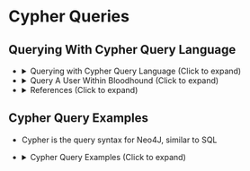 <!---------------------------------------------------------------------------------
Copyright: (c) BLS OPS LLC.
This program is free software: you can redistribute it and/or modify
it under the terms of the GNU General Public License as published by
the Free Software Foundation, version 3.
This program is distributed in the hope that it will be useful,
but WITHOUT ANY WARRANTY; without even the implied warranty of
MERCHANTABILITY or FITNESS FOR A PARTICULAR PURPOSE. See the
GNU General Public License for more details.
You should have received a copy of the GNU General Public License
along with this program. If not, see <https://www.gnu.org/licenses/>.
--------------------------------------------------------------------------------->
# Cypher Queries

## Querying With Cypher Query Language

* <details><summary>Querying with Cypher Query Language (Click to expand)</summary><p>
	* Notes
		* Bloodhound uses the Cypher Query Language in order to conduct queries within the Neo4j database. 
		* You can use these sample queries if you want to look for specific users, computers, etc. within the Bloodhound Database:
* <details><summary>Query A User Within Bloodhound (Click to expand)</summary><p>

		MATCH (n) WHERE n.name =~ "(?i).*USERNAME_HERE.*" RETURN n LIMIT 10
* <details><summary>References (Click to expand)</summary><p>
	* [cptjesus intro to cypher](https://blog.cptjesus.com/posts/introtocypher)
	* [Hausec](https://hausec.com/2019/09/09/bloodhound-cypher-cheatsheet/)
	* [cypheroth list of queries](https://github.com/seajaysec/cypheroth.git)


## Cypher Query Examples
* Cypher is the query syntax for Neo4J, similar to SQL
* <details><summary>Cypher Query Examples (Click to expand)</summary><p>
	1. Find All Users with an SPN/Find all Kerberoastable Users

			MATCH (n:User)WHERE n.hasspn=true RETURN n
	1. Find All Users with an SPN/Find all Kerberoastable Users with passwords last set > 5 years ago

			MATCH (u:User) WHERE u.hasspn=true AND u.pwdlastset < (datetime().epochseconds - (1825 * 86400)) AND NOT u.pwdlastset IN [-1.0, 0.0] RETURN u.name, u.pwdlastset order by u.pwdlastset
	1. Find SPNs with keywords (swap SQL with whatever)

			MATCH (u:User) WHERE ANY (x IN u.serviceprincipalnames WHERE toUpper(x) CONTAINS 'SQL') RETURN u
	1. Kerberoastable Users with a path to DA

			MATCH (u:User {hasspn:true}) MATCH (g:Group {name:'DOMAIN ADMINS@<domain>.<tld>'}) MATCH p = shortestPath( (u)-[*1..]->(g) ) RETURN p
	1. Find workstations a user can RDP into.

			Match p=(g:Group)-[:CanRDP]->(c:Computer) where g.name STARTS WITH 'DOMAIN USERS' AND NOT c.operatingsystem CONTAINS ‘Server’ return p
	1. Find servers a user can RDP into.

			Match p=(g:Group)-[:CanRDP]->(c:Computer) where g.name STARTS WITH 'DOMAIN USERS' AND c.operatingsystem CONTAINS 'Server' return p
	1. All active DA sessions

			MATCH (n:User)-[:MemberOf]->(g:Group {name:'DOMAIN ADMINS@<domain>.<tld>'}) MATCH p = (c:Computer)-[:HasSession]->(n) return p
	1. DA sessions not on a certain group (e.g. domain controllers)

			OPTIONAL MATCH (c:Computer)-[:MemberOf]->(t:Group) WHERE NOT t.name = 'DOMAIN CONTROLLERS@<domain>.<tld>' WITH c as NonDC MATCH p=(NonDC)-[:HasSession]->(n:User)-[:MemberOf]->(g:Group {name:”DOMAIN ADMINS@<domain>.<tld>”}) RETURN DISTINCT (n.name) as Username, COUNT(DISTINCT(NonDC)) as Connexions ORDER BY COUNT(DISTINCT(NonDC)) DESC
	1. Find all computers with Unconstrained Delegation

			MATCH (c:Computer {unconstraineddelegation:true}) return c
	1. Find unsupported OSs

			MATCH (H:Computer) WHERE H.operatingsystem =~ '(?i).(2000|2003|2008|xp|vista|7|me).' RETURN H
	1. Find computers recently logged into (convert today into Windows epoch)

			Match (n:Computer) WHERE n.lastlogon > 1536449424 RETURN n
	1. Find users that logged in within the last 90 days. Change 90 to whatever threshold you want. (GUI Compatible)

			MATCH (u:User) WHERE u.lastlogon < (datetime().epochseconds - (90 * 86400)) and NOT u.lastlogon IN [-1.0, 0.0] RETURN u
	1. Find users with passwords last set within the last 90 days. Change 90 to whatever threshold you want. (GUI Compatible)

			MATCH (u:User) WHERE u.pwdlastset < (datetime().epochseconds - (90 * 86400)) and NOT u.pwdlastset IN [-1.0, 0.0] RETURN u
	1. View all GPOs

			Match (n:GPO) return n
	1. View all GPOs that contain a keyword

			Match (n:GPO) WHERE n.name CONTAINS "SERVER" return n
	1. View all groups that contain the word ‘admin’

			Match (n:Group) WHERE n.name CONTAINS "ADMIN" return n
	1. Find user that doesn’t require kerberos pre-authentication (aka AS-REP Roasting)

			MATCH (u:User {dontreqpreauth: true}) RETURN u
	1. Find a group with keywords. E.g. SQL ADMINS or SQL 2017 ADMINS

			MATCH (g:Group) WHERE g.name =~ '(?i).SQL.ADMIN.*' RETURN g
	1. Show all high value target group

			MATCH p=(n:User)-[r:MemberOf*1..]->(m:Group {highvalue:true}) RETURN p
	1. Find All Users with an SPN/Find all Kerberoastable Users with passwords last set > 5 years ago (In Console)

			MATCH (u:User) WHERE n.hasspn=true AND WHERE u.pwdlastset < (datetime().epochseconds - (1825 * 86400)) and NOT u.pwdlastset IN [-1.0, 0.0] RETURN u.name, u.pwdlastset order by u.pwdlastset
	1. Kerberoastable Users with most privileges

			MATCH (u:User {hasspn:true}) OPTIONAL MATCH (u)-[:AdminTo]->(c1:Computer) OPTIONAL MATCH (u)-[:MemberOf*1..]->(:Group)-[:AdminTo]->(c2:Computer) WITH u,COLLECT(c1) + COLLECT(c2) AS tempVar UNWIND tempVar AS comps RETURN u.name,COUNT(DISTINCT(comps)) ORDER BY COUNT(DISTINCT(comps)) DESC
	1. Find users that logged in within the last 90 days. Change 90 to whatever threshold you want. (In Console)

			MATCH (u:User) WHERE u.lastlogon < (datetime().epochseconds - (90 * 86400)) and NOT u.lastlogon IN [-1.0, 0.0] RETURN u.name, u.lastlogon order by u.lastlogon
	1. Find users with passwords last set thin the last 90 days. Change 90 to whatever threshold you want. (In Console)

			MATCH (u:User) WHERE u.pwdlastset < (datetime().epochseconds - (90 * 86400)) and NOT u.pwdlastset IN [-1.0, 0.0] RETURN u.name, u.pwdlastset order by u.pwdlastset
	1. Find constrained delegation (In Console)

			MATCH (u:User)-[:AllowedToDelegate]->(c:Computer) RETURN u.name,COUNT(c) ORDER BY COUNT(c) DESC
	1. View OUs based on member count. (In Console)

			MATCH (o:OU)-[:Contains]->(c:Computer) RETURN o.name,o.guid,COUNT(c) ORDER BY COUNT(c) DESC
	1. Return each OU that has a Windows Server in it (In Console)

			MATCH (o:OU)-[:Contains]->(c:Computer) WHERE toUpper(o.name) STARTS WITH "WINDOWS SERVER" RETURN o.name,c.name,c.operatingsystem
	1. Find computers that allow unconstrained delegation that AREN’T domain controllers. (In Console)

			MATCH (c1:Computer)-[:MemberOf*1..]->(g:Group) WHERE g.objectsid ENDS WITH '-516' WITH COLLECT(c1.name) AS domainControllers MATCH (c2:Computer {unconstraineddelegation:true}) WHERE NOT c2.name IN domainControllers RETURN c2.name,c2.operatingsystem ORDER BY c2.name ASC
	1. Find the number of principals with control of a “high value” asset where the principal itself does not belong to a “high value” group

			MATCH (n {highvalue:true}) OPTIONAL MATCH (m1)-[{isacl:true}]->(n) WHERE NOT (m1)-[:MemberOf*1..]->(:Group {highvalue:true}) OPTIONAL MATCH (m2)-[:MemberOf*1..]->(:Group)-[{isacl:true}]->(n) WHERE NOT (m2)-[:MemberOf*1..]->(:Group {highvalue:true}) WITH n,COLLECT(m1) + COLLECT(m2) AS tempVar UNWIND tempVar AS controllers RETURN n.name,COUNT(DISTINCT(controllers)) ORDER BY COUNT(DISTINCT(controllers)) DESC
	1. Enumerate all properties (In Console)

			Match (n:Computer) return properties(n)
	1. Match users that are not AdminCount 1, have generic all, and no local admin

			MATCH (u:User)-[:GenericAll]->(c:Computer) WHERE  NOT u.admincount AND NOT (u)-[:AdminTo]->(c) RETURN u.name, c.name
	1. What permissions does Everyone/Authenticated users/Domain users/Domain computers have”

			MATCH p=(m:Group)- [r:AddMember|AdminTo|AllExtendedRights|AllowedToDelegate|CanRDP|Contains|ExecuteDCOM|ForceChangePassword|GenericAll|GenericWrite|GetChanges|GetChangesAll|HasSession|Owns|ReadLAPSPassword|SQLAdmin|TrustedBy|WriteDACL|WriteOwner|AddAllowedToAct|AllowedToAct]->(t) WHERE m.objectsid ENDS WITH '-513' OR m.objectsid ENDS WITH '-515' OR m.objectsid ENDS WITH 'S-1-5-11' OR m.objectsid ENDS WITH 'S-1-1-0' RETURN m.name,TYPE(r),t.name,t.enabled
	1. Find computers with descriptions and display them (along with the description, sometimes admins save sensitive data on domain objects descriptions like passwords):

			MATCH (c:Computer) WHERE c.description IS NOT NULL RETURN c.name,c.description
	1. Return the name of every computer in the database where at least one SPN for the computer contains the string “MSSQL”:

			MATCH (c:Computer) WHERE ANY (x IN c.serviceprincipalnames WHERE toUpper(x) CONTAINS 'MSSQL') RETURN c.name,c.serviceprincipalnames ORDER BY c.name ASC
	1. Find any computer that is NOT a domain controller and it is trusted to perform unconstrained delegation:

			MATCH (c1:Computer)-[:MemberOf*1..]->(g:Group) WHERE g.objectsid ENDS WITH '-516' WITH COLLECT(c1.name) AS domainControllers MATCH (c2:Computer {unconstraineddelegation:true}) WHERE NOT c2.name IN domainControllers RETURN c2.name,c2.operatingsystem ORDER BY c2.name ASC
	1. Or alternatively, show machines that allow unconstrained delegation and that aren’t DCs:

			MATCH (c:Computer)-[:MemberOf]->(g1:Group {name:'DOMAIN CONTROLLERS@DOMAIN.GR'}) WITH collect(distinct c) as DC MATCH (c1:Computer) WHERE NOT c1 in DC WITH DISTINCT(c1) AS NonDC MATCH (NonDC {unconstraineddelegation:true}) RETURN DISTINCT(NonDC.name) ORDER BY NonDC.name
	1. Find every computer account that has local admin rights on other computers. Return in descending order of the number of computers the computer account has local admin rights to:

			MATCH (c1:Computer) OPTIONAL MATCH (c1)-[:AdminTo]->(c2:Computer) OPTIONAL MATCH (c1)-[:MemberOf*1..]->(:Group)-[:AdminTo]->(c3:Computer) WITH COLLECT(c2) + COLLECT(c3) AS tempVar,c1 UNWIND tempVar AS computers RETURN c1.name AS COMPUTER,COUNT(DISTINCT(computers)) AS ADMIN_TO_COMPUTERS ORDER BY COUNT(DISTINCT(computers)) DESC
	1. Alternatively, find every computer that has local admin rights on other computers and display these computers:

			MATCH (c1:Computer) OPTIONAL MATCH (c1)-[:AdminTo]->(c2:Computer) OPTIONAL MATCH (c1)-[:MemberOf*1..]->(:Group)-[:AdminTo]->(c3:Computer) WITH COLLECT(c2) + COLLECT(c3) AS tempVar,c1 UNWIND tempVar AS computers RETURN c1.name AS COMPUTER,COLLECT(DISTINCT(computers.name)) AS ADMIN_TO_COMPUTERS ORDER BY c1.name
	1. Get the names of the computers without admins, sorted by alphabetic order:

			MATCH (n)-[r:AdminTo]->(c:Computer) WITH COLLECT(c.name) as compsWithAdmins MATCH (c2:Computer) WHERE NOT c2.name in compsWithAdmins RETURN c2.name ORDER BY c2.name ASC
	1. Show computers (excluding Domain Controllers) where Domain Admins are logged in:

			MATCH (n:User)-[:MemberOf*1..]->(g:Group {name:'DOMAIN ADMINS@DOMAIN.GR'}) WITH n as privusers 
	1. Find the percentage of computers with path to Domain Admins:

			MATCH (totalComputers:Computer {domain:'DOMAIN.GR'}) MATCH p=shortestPath((ComputersWithPath:Computer {domain:'DOMAIN.GR'})-[r*1..]->(g:Group {name:'DOMAIN ADMINS@DOMAIN.GR'})) WITH COUNT(DISTINCT(totalComputers)) as totalComputers, COUNT(DISTINCT(ComputersWithPath)) as ComputersWithPath RETURN 100.0 * ComputersWithPath / totalComputers AS percentComputersToDA
	1. Find on each computer who can RDP (searching only enabled users):

			MATCH (c:Computer) OPTIONAL MATCH (u:User)-[:CanRDP]->(c) WHERE u.enabled=true OPTIONAL MATCH (u1:User)-[:MemberOf*1..]->(:Group)-[:CanRDP]->(c) where u1.enabled=true WITH COLLECT(u) + COLLECT(u1) as tempVar,c UNWIND tempVar as users RETURN c.name AS COMPUTER,COLLECT(DISTINCT(users.name)) as USERS ORDER BY USERS desc
	1. Find on each computer the number of users with admin rights (local admins) and display the users with admin rights:

			MATCH (c:Computer) OPTIONAL MATCH (u1:User)-[:AdminTo]->(c) OPTIONAL MATCH (u2:User)-[:MemberOf*1..]->(:Group)-[:AdminTo]->(c) WITH COLLECT(u1) + COLLECT(u2) AS TempVar,c UNWIND TempVar AS Admins RETURN c.name AS COMPUTER, COUNT(DISTINCT(Admins)) AS ADMIN_COUNT,COLLECT(DISTINCT(Admins.name)) AS USERS ORDER BY ADMIN_COUNT DESC
	1. Account Operators: Active Directory group with default privileged rights on domain users and groups, plus the ability to logon to Domain Controllers

			MATCH (u:User)-[r1:MemberOf*1..]->(g1:Group {name:'ACCOUNT OPERATORS@DOMAIN.GR'}) RETURN u.name
	1. Server Operators: Members in the Server Operators group can administer domain servers. Memebers of the Server Operators group can sign in to a server interactively, create and delete network shared resources, start and stop services, back up and restore files, format the hard disk drive of the computer, and shut down the computer.

			MATCH (u:User)-[r1:MemberOf*1..]->(g1:Group {name:'SERVER OPERATORS@DOMAIN.GR'}) RETURN u.name
	1. Backup Operators: Local or Active Directory group. AD group members can backup or restore Active Directory and have logon rights to Domain Controllers (default).

			MATCH (u:User)-[r1:MemberOf*1..]->(g1:Group {name:'BACKUP OPERATORS@DOMAIN.GR'}) RETURN u.name
	1. Allowed RODC Password Replication Group: Active Directory group where members can have their domain password cached on a RODC after successfully authenticating (includes user and computer accounts).

			MATCH (u:User)-[r1:MemberOf*1..]->(g1:Group {name:'ALLOWED RODC PASSWORD REPLICATION GROUP@DOMAIN.GR'}) RETURN u.name
	1. CERTIFICATE SERVICE DCOM ACCESS: Members of this group are allowed to connect to certification authorities in the enterprise.

			MATCH (u:User)-[r1:MemberOf*1..]->(g1:Group {name:'CERTIFICATE SERVICE DCOM ACCESS@DOMAIN.GR'}) RETURN u.name
	1. Cert Publishers: Members of the Cert Publishers group are authorized to publish certificates for User objects in Active Directory.

			MATCH (u:User)-[r1:MemberOf*1..]->(g1:Group {name:'CERT PUBLISHERS@DOMAIN.GR'}) RETURN u.name
	1. Distributed COM Users: Members of the Distributed COM Users group are allowed to launch, activate, and use Distributed COM objects on the computer.

			MATCH (u:User)-[r1:MemberOf*1..]->(g1:Group {name:'DISTRIBUTED COM USERS@DOMAIN.GR'}) RETURN u.name
	1. DnsAdmins: Local or Active Directory group. Members of this group have admin rights to AD DNS and can run code via DLL on a Domain Controller operating as a DNS server.

			MATCH (u:User)-[r1:MemberOf*1..]->(g1:Group {name:'DNSADMINS@DOMAIN.GR'}) RETURN u.name
	1. Event Log Readers: Members of this group can read event logs from local computers. 

			MATCH (u:User)-[r1:MemberOf*1..]->(g1:Group {name:'EVENT LOG READERS@DOMAIN.GR'}) RETURN u.name
	1. GROUP POLICY CREATOR OWNERS@DOMAIN.GR: Active Directory group with the ability to create Group Policies in the domain. This group is authorized to create, edit, or delete Group Policy Objects in the domain. By default, the only member of the group is Administrator.

			MATCH (u:User)-[r1:MemberOf*1..]->(g1:Group {name:'GROUP POLICY CREATOR OWNERS@DOMAIN.GR'}) RETURN u.name
	1. Hyper-V Administrators: Members of the Hyper-V Administrators group have complete and unrestricted access to all the features in Hyper-V.

			MATCH (u:User)-[r1:MemberOf*1..]->(g1:Group {name:'HYPER-V ADMINISTRATORS@DOMAIN.GR'}) RETURN u.name
	1. Pre–Windows 2000 Compatible Access: Members of the Pre–Windows 2000 Compatible Access group have Read access for all users and groups in the domain. This group is provided for backward compatibility for computers running Windows NT 4.0 and earlier. 

			MATCH (u:User)-[r1:MemberOf*1..]->(g1:Group {name:'PRE-WINDOWS 2000 COMPATIBLE ACCESS@DOMAIN.GR'}) RETURN u.name
	1. Print Operators: Members of this group can manage, create, share, and delete printers that are connected to domain controllers in the domain. They can also manage Active Directory printer objects in the domain. Members of this group can locally sign in to and shut down domain controllers in the domain. This group has no default members. Because members of this group can load and unload device drivers on all domain controllers in the domain, add users with caution.

			MATCH (u:User)-[r1:MemberOf*1..]->(g1:Group {name:'PRINT OPERATORS@DOMAIN.GR'}) RETURN u.name
	1. Remote Desktop Users: The Remote Desktop Users group on an RD Session Host server is used to grant users and groups permissions to remotely connect to an RD Session Host server. 

			MATCH (u:User)-[r1:MemberOf*1..]->(g1:Group {name:'REMOTE DESKTOP USERS@DOMAIN.GR'}) RETURN u.name
	1. Schema Admins: Members of the Schema Admins group can modify the Active Directory schema. This group exists only in the root domain of an Active Directory forest of domains. The group is authorized to make schema changes in Active Directory. By default, the only member of the group is the Administrator account for the forest root domain. This group has full administrative access to the schema.

			MATCH (u:User)-[r1:MemberOf*1..]->(g1:Group {name:'SCHEMA ADMINS@DOMAIN.GR'}) RETURN u.name
	1. Find groups that contain both users and computers:

			MATCH (c:Computer)-[r:MemberOf*1..]->(groupsWithComps:Group) WITH groupsWithComps MATCH (u:User)-[r:MemberOf*1..]->(groupsWithComps) RETURN DISTINCT(groupsWithComps) as groupsWithCompsAndUsers
	1. Find which domain Groups are Admins to what computers:

			MATCH (g:Group) OPTIONAL MATCH (g)-[:AdminTo]->(c1:Computer) OPTIONAL MATCH (g)-[:MemberOf*1..]->(:Group)-[:AdminTo]->(c2:Computer) WITH g, COLLECT(c1) + COLLECT(c2) AS tempVar UNWIND tempVar AS computers RETURN g.name AS GROUP, COLLECT(computers.name) AS AdminRights
	1. Find which domain Groups (excluding the Domain Admins and Enterprise Admins) are Admins to what computers:

			MATCH (g:Group) WHERE NOT (g.name =~ '(?i)domain admins@.*' OR g.name =~ "(?i)enterprise admins@.*") OPTIONAL MATCH (g)-[:AdminTo]->(c1:Computer) OPTIONAL MATCH (g)-[:MemberOf*1..]->(:Group)-[:AdminTo]->(c2:Computer) WITH g, COLLECT(c1) + COLLECT(c2) AS tempVar UNWIND tempVar AS computers RETURN g.name AS GROUP, COLLECT(computers.name) AS AdminRights
	1. Find which domain Groups (excluding the high privileged groups marked with AdminCount=true) are Admins to what computers:

			MATCH (g:Group) WHERE g.admincount=false OPTIONAL MATCH (g)-[:AdminTo]->(c1:Computer) OPTIONAL MATCH (g)-[:MemberOf*1..]->(:Group)-[:AdminTo]->(c2:Computer) WITH g, COLLECT(c1) + COLLECT(c2) AS tempVar UNWIND tempVar AS computers RETURN g.name AS GROUP, COLLECT(computers.name) AS AdminRights
	1. Find the most privileged groups on the domain (groups that are Admins to Computers. Nested groups will be calculated):

			MATCH (g:Group) OPTIONAL MATCH (g)-[:AdminTo]->(c1:Computer) OPTIONAL MATCH (g)-[:MemberOf*1..]->(:Group)-[:AdminTo]->(c2:Computer) WITH g, COLLECT(c1) + COLLECT(c2) AS tempVar UNWIND tempVar AS computers RETURN g.name AS GroupName,COUNT(DISTINCT(computers)) AS AdminRightCount ORDER BY AdminRightCount DESC
	1. Find the number of computers that do not have local Admins:

			MATCH (n)-[r:AdminTo]->(c:Computer) WITH COLLECT(c.name) as compsWithAdmins MATCH (c2:Computer) WHERE NOT c2.name in compsWithAdmins RETURN COUNT(c2)
	1. Find groups with most local admins (either explicit admins or derivative/unrolled):

			MATCH (g:Group) WITH g OPTIONAL MATCH (g)-[r:AdminTo]->(c1:Computer) WITH g,COUNT(c1) as explicitAdmins OPTIONAL MATCH (g)-[r:MemberOf*1..]->(a:Group)-[r2:AdminTo]->(c2:Computer) WITH g,explicitAdmins,COUNT(DISTINCT(c2)) as unrolledAdmins RETURN g.name,explicitAdmins,unrolledAdmins, explicitAdmins + unrolledAdmins as totalAdmins ORDER BY totalAdmins DESC
	1. Find percentage of non-privileged groups (based on admincount:false) to Domain Admins group:

			MATCH (totalGroups:Group {admincount:false}) MATCH p=shortestPath((GroupsWithPath:Group {admincount:false})-[r*1..]->(g:Group {name:'DOMAIN ADMINS@DOMAIN.GR'})) WITH COUNT(DISTINCT(totalGroups)) as totalGroups, COUNT(DISTINCT(GroupsWithPath)) as GroupsWithPath RETURN 100.0 * GroupsWithPath / totalGroups AS percentGroupsToDA
	1. Find every user object where the “userpassword” attribute is populated (wald0):

			MATCH (u:User) WHERE NOT u.userpassword IS null RETURN u.name,u.userpassword
	1. Find every user that doesn’t require kerberos pre-authentication (wald0):

			MATCH (u:User {dontreqpreauth: true}) RETURN u.name
	1. Find all users trusted to perform constrained delegation. The result is ordered by the amount of computers:

			MATCH (u:User)-[:AllowedToDelegate]->(c:Computer) RETURN u.name,COUNT(c) ORDER BY COUNT(c) DESC
	1. Find the active sessions that a specific domain user has on all domain computers:

			MATCH p1=shortestPath(((u1:User {name:'USER@DOMAIN.GR'})-[r1:MemberOf*1..]->(g1:Group))) MATCH (c:Computer)-[r:HasSession*1..]->(u1) RETURN DISTINCT(u1.name) as users, c.name as computers ORDER BY computers
	1. Count the number of the computers where each domain user has direct Admin privileges to:

			MATCH (u:User)-[:AdminTo]->(c:Computer) RETURN count(DISTINCT(c.name)) AS COMPUTER, u.name AS USER ORDER BY count(DISTINCT(c.name)) DESC
	1. Count the number of the computers where each domain user has derivative Admin privileges to:

			MATCH (u:User)-[:MemberOf*1..]->(:Group)-[:AdminTo]->(c:Computer) RETURN count(DISTINCT(c.name)) AS COMPUTER, u.name AS USER ORDER BY u.name
	1. Display the computer names where each domain user has derivative Admin privileges to:

			MATCH (u:User)-[:MemberOf*1..]->(:Group)-[:AdminTo]->(c:Computer) RETURN DISTINCT(c.name) AS COMPUTER, u.name AS USER ORDER BY u.name
	1. Find Kerberoastable users who are members of high value groups:

			MATCH (u:User)-[r:MemberOf*1..]->(g:Group) WHERE g.highvalue=true AND u.hasspn=true RETURN u.name AS USER
	1. Find Kerberoastable users and where they are AdminTo:

			OPTIONAL MATCH (u1:User) WHERE u1.hasspn=true OPTIONAL MATCH (u1)-[r:AdminTo]->(c:Computer) RETURN u1.name AS user_with_spn,c.name AS local_admin_to
	1. Find the percentage of users with a path to Domain Admins:

			MATCH (totalUsers:User {domain:'DOMAIN.GR'}) MATCH p=shortestPath((UsersWithPath:User {domain:'DOMAIN.GR'})-[r*1..]->(g:Group {name:'DOMAIN ADMINS@DOMAIN.GR'})) WITH COUNT(DISTINCT(totalUsers)) as totalUsers, COUNT(DISTINCT(UsersWithPath)) as UsersWithPath RETURN 100.0 * UsersWithPath / totalUsers AS percentUsersToDA
	1. Find the percentage of enabled users that have a path to high value groups:

			MATCH (u:User {domain:'DOMAIN.GR',enabled:True}) MATCH (g:Group {domain:'DOMAIN.GR'}) WHERE g.highvalue = True WITH g, COUNT(u) as userCount MATCH p = shortestPath((u:User {domain:'DOMAIN.GR',enabled:True})-[*1..]->(g)) RETURN 100.0 * COUNT(distinct u) / userCount
	1. List of unique users with a path to a Group tagged as “highvalue”:

			MATCH (u:User) MATCH (g:Group {highvalue:true}) MATCH p = shortestPath((u:User)-[r:AddMember|AdminTo|AllExtendedRights|AllowedToDelegate|CanRDP|Contains|ExecuteDCOM|ForceChangePassword|GenericAll|GenericWrite|GpLink|HasSession|MemberOf|Owns|ReadLAPSPassword|TrustedBy|WriteDacl|WriteOwner|GetChanges|GetChangesAll*1..]->(g)) RETURN DISTINCT(u.name) AS USER, u.enabled as ENABLED,count(p) as PATHS order by u.name
	1. Find users who are NOT marked as “Sensitive and Cannot Be Delegated” and have Administrative access to a computer, and where those users have sessions on servers with Unconstrained Delegation enabled (by NotMedic):

			MATCH (u:User {sensitive:false})-[:MemberOf*1..]->(:Group)-[:AdminTo]->(c1:Computer) WITH u,c1 MATCH (c2:Computer {unconstraineddelegation:true})-[:HasSession]->(u) RETURN u.name AS user,COLLECT(DISTINCT(c1.name)) AS AdminTo,COLLECT(DISTINCT(c2.name)) AS TicketLocation ORDER BY user ASC
	1. Find users with constrained delegation permissions and the corresponding targets where they allowed to delegate:

			MATCH (u:User) WHERE u.allowedtodelegate IS NOT NULL RETURN u.name,u.allowedtodelegate
	1. Alternatively, search for users with constrained delegation permissions,the corresponding targets where they are allowed to delegate, the privileged users that can be impersonated (based on sensitive:false and admincount:true) and find where these users (with constrained deleg privs) have active sessions (user hunting) as well as count the shortest paths to them:

			OPTIONAL MATCH (u:User {sensitive:false, admincount:true}) WITH u.name AS POSSIBLE_TARGETS OPTIONAL MATCH (n:User) WHERE n.allowedtodelegate IS NOT NULL WITH n AS USER_WITH_DELEG, n.allowedtodelegate as DELEGATE_TO, POSSIBLE_TARGETS OPTIONAL MATCH (c:Computer)-[:HasSession]->(USER_WITH_DELEG) WITH USER_WITH_DELEG,DELEGATE_TO,POSSIBLE_TARGETS,c.name AS USER_WITH_DELEG_HAS_SESSION_TO OPTIONAL MATCH p=shortestPath((o)-[r:MemberOf|HasSession|AdminTo|AllExtendedRights|AddMember|ForceChangePassword|GenericAll|GenericWrite|Owns|WriteDacl|WriteOwner|CanRDP|ExecuteDCOM|AllowedToDelegate|ReadLAPSPassword|Contains|GpLink|AddAllowedToAct|AllowedToAct*1..]->(USER_WITH_DELEG)) WHERE NOT o=USER_WITH_DELEG WITH USER_WITH_DELEG,DELEGATE_TO,POSSIBLE_TARGETS,USER_WITH_DELEG_HAS_SESSION_TO,p RETURN USER_WITH_DELEG.name AS USER_WITH_DELEG, DELEGATE_TO, COLLECT(DISTINCT(USER_WITH_DELEG_HAS_SESSION_TO)) AS USER_WITH_DELEG_HAS_SESSION_TO, COLLECT(DISTINCT(POSSIBLE_TARGETS)) AS PRIVILEGED_USERS_TO_IMPERSONATE, COUNT(DISTINCT(p)) AS PATHS_TO_USER_WITH_DELEG
	1. Find computers with constrained delegation permissions and the corresponding targets where they allowed to delegate:

			MATCH (c:Computer) WHERE c.allowedtodelegate IS NOT NULL RETURN c.name,c.allowedtodelegate
	1. Alternatively, search for computers with constrained delegation permissions, the corresponding targets where they are allowed to delegate, the privileged users that can be impersonated (based on sensitive:false and admincount:true) and find who is LocalAdmin on these computers as well as count the shortest paths to them:

			OPTIONAL MATCH (u:User {sensitive:false, admincount:true}) WITH u.name AS POSSIBLE_TARGETS OPTIONAL MATCH (n:Computer) WHERE n.allowedtodelegate IS NOT NULL WITH n AS COMPUTERS_WITH_DELEG, n.allowedtodelegate as DELEGATE_TO, POSSIBLE_TARGETS OPTIONAL MATCH (u1:User)-[:AdminTo]->(COMPUTERS_WITH_DELEG) WITH u1 AS DIRECT_ADMINS,POSSIBLE_TARGETS,COMPUTERS_WITH_DELEG,DELEGATE_TO OPTIONAL MATCH (u2:User)-[:MemberOf*1..]->(:Group)-[:AdminTo]->(COMPUTERS_WITH_DELEG) WITH COLLECT(DIRECT_ADMINS) + COLLECT(u2) AS TempVar,COMPUTERS_WITH_DELEG,DELEGATE_TO,POSSIBLE_TARGETS UNWIND TempVar AS LOCAL_ADMINS OPTIONAL MATCH p=shortestPath((o)-[r:MemberOf|HasSession|AdminTo|AllExtendedRights|AddMember|ForceChangePassword|GenericAll|GenericWrite|Owns|WriteDacl|WriteOwner|CanRDP|ExecuteDCOM|AllowedToDelegate|ReadLAPSPassword|Contains|GpLink|AddAllowedToAct|AllowedToAct*1..]->(COMPUTERS_WITH_DELEG)) WHERE NOT o=COMPUTERS_WITH_DELEG WITH COMPUTERS_WITH_DELEG,DELEGATE_TO,POSSIBLE_TARGETS,p,LOCAL_ADMINS RETURN COMPUTERS_WITH_DELEG.name AS COMPUTERS_WITH_DELG, LOCAL_ADMINS.name AS LOCAL_ADMINS_TO_COMPUTERS_WITH_DELG, DELEGATE_TO, COLLECT(DISTINCT(POSSIBLE_TARGETS)) AS PRIVILEGED_USERS_TO_IMPERSONATE, COUNT(DISTINCT(p)) AS PATHS_TO_USER_WITH_DELEG
	1. Find if any domain user has interesting permissions against a GPO:

			MATCH p=(u:User)-[r:AllExtendedRights|GenericAll|GenericWrite|Owns|WriteDacl|WriteOwner|GpLink*1..]->(g:GPO) RETURN p LIMIT 25
	1. Shortest paths to Domain Admins group from computers:

			MATCH (n:Computer),(m:Group {name:'DOMAIN ADMINS@DOMAIN.GR'}),p=shortestPath((n)-[r:MemberOf|HasSession|AdminTo|AllExtendedRights|AddMember|ForceChangePassword|GenericAll|GenericWrite|Owns|WriteDacl|WriteOwner|CanRDP|ExecuteDCOM|AllowedToDelegate|ReadLAPSPassword|Contains|GpLink|AddAllowedToAct|AllowedToAct*1..]->(m)) RETURN p
	1. Shortest paths to Domain Admins group from computers excluding potential DCs (based on ldap/ and GC/ spns):

			WITH '(?i)ldap/.*' as regex_one WITH '(?i)gc/.*' as regex_two MATCH (n:Computer) WHERE NOT ANY(item IN n.serviceprincipalnames WHERE item =~ regex_two OR item =~ regex_two ) MATCH(m:Group {name:"DOMAIN ADMINS@DOMAIN.GR"}),p=shortestPath((n)-[r:MemberOf|HasSession|AdminTo|AllExtendedRights|AddMember|ForceChangePassword|GenericAll|GenericWrite|Owns|WriteDacl|WriteOwner|CanRDP|ExecuteDCOM|AllowedToDelegate|ReadLAPSPassword|Contains|GpLink|AddAllowedToAct|AllowedToAct*1..]->(m)) RETURN p
	1. Shortest paths to Domain Admins group from all domain groups (fix-it):

			MATCH (n:Group),(m:Group {name:'DOMAIN ADMINS@DOMAIN.GR'}),p=shortestPath((n)-[r:MemberOf|HasSession|AdminTo|AllExtendedRights|AddMember|ForceChangePassword|GenericAll|GenericWrite|Owns|WriteDacl|WriteOwner|CanRDP|ExecuteDCOM|AllowedToDelegate|ReadLAPSPassword|Contains|GpLink|AddAllowedToAct|AllowedToAct*1..]->(m)) RETURN p
	1. Shortest paths to Domain Admins group from non-privileged groups (AdminCount=false)

			MATCH (n:Group {admincount:false}),(m:Group {name:'DOMAIN ADMINS@DOMAIN.GR'}),p=shortestPath((n)-[r:MemberOf|HasSession|AdminTo|AllExtendedRights|AddMember|ForceChangePassword|GenericAll|GenericWrite|Owns|WriteDacl|WriteOwner|CanRDP|ExecuteDCOM|AllowedToDelegate|ReadLAPSPassword|Contains|GpLink|AddAllowedToAct|AllowedToAct*1..]->(m)) RETURN p
	1. Shortest paths to Domain Admins group from the Domain Users group:

			MATCH (g:Group) WHERE g.name =~ 'DOMAIN USERS@.*' MATCH (g1:Group) WHERE g1.name =~ 'DOMAIN ADMINS@.*' OPTIONAL MATCH p=shortestPath((g)-[r:MemberOf|HasSession|AdminTo|AllExtendedRights|AddMember|ForceChangePassword|GenericAll|GenericWrite|Owns|WriteDacl|WriteOwner|CanRDP|ExecuteDCOM|AllowedToDelegate|ReadLAPSPassword|Contains|GpLink|AddAllowedToAct|AllowedToAct|SQLAdmin*1..]->(g1)) RETURN p
	1. Find interesting privileges/ACEs that have been configured to DOMAIN USERS group:

			MATCH (m:Group) WHERE m.name =~ 'DOMAIN USERS@.*' MATCH p=(m)-[r:Owns|:WriteDacl|:GenericAll|:WriteOwner|:ExecuteDCOM|:GenericWrite|:AllowedToDelegate|:ForceChangePassword]->(n:Computer) RETURN p
	1. Shortest paths to Domain Admins group from non privileged users (AdminCount=false):

			MATCH (n:User {admincount:false}),(m:Group {name:'DOMAIN ADMINS@DOMAIN.GR'}),p=shortestPath((n)-[r:MemberOf|HasSession|AdminTo|AllExtendedRights|AddMember|ForceChangePassword|GenericAll|GenericWrite|Owns|WriteDacl|WriteOwner|CanRDP|ExecuteDCOM|AllowedToDelegate|ReadLAPSPassword|Contains|GpLink|AddAllowedToAct|AllowedToAct*1..]->(m)) RETURN p
	1. Find all Edges that a specific user has against all the nodes (HasSession is not calculated, as it is an edge that comes from computer to user, not from user to computer):

			MATCH (n:User) WHERE n.name =~ 'HELPDESK@DOMAIN.GR'MATCH (m) WHERE NOT m.name = n.name MATCH p=allShortestPaths((n)-[r:MemberOf|HasSession|AdminTo|AllExtendedRights|AddMember|ForceChangePassword|GenericAll|GenericWrite|Owns|WriteDacl|WriteOwner|CanRDP|ExecuteDCOM|AllowedToDelegate|ReadLAPSPassword|Contains|GpLink|AddAllowedToAct|AllowedToAct|SQLAdmin*1..]->(m)) RETURN p
	1. Find all the Edges that any UNPRIVILEGED user (based on the admincount:False) has against all the nodes:

			MATCH (n:User {admincount:False}) MATCH (m) WHERE NOT m.name = n.name MATCH p=allShortestPaths((n)-[r:MemberOf|HasSession|AdminTo|AllExtendedRights|AddMember|ForceChangePassword|GenericAll|GenericWrite|Owns|WriteDacl|WriteOwner|CanRDP|ExecuteDCOM|AllowedToDelegate|ReadLAPSPassword|Contains|GpLink|AddAllowedToAct|AllowedToAct|SQLAdmin*1..]->(m)) RETURN p
	1. Find interesting edges related to “ACL Abuse” that uprivileged users have against other users:

			MATCH (n:User {admincount:False}) MATCH (m:User) WHERE NOT m.name = n.name MATCH p=allShortestPaths((n)-[r:AllExtendedRights|ForceChangePassword|GenericAll|GenericWrite|Owns|WriteDacl|WriteOwner*1..]->(m)) RETURN p
	1. Find interesting edges related to “ACL Abuse” that unprivileged users have against computers:

			MATCH (n:User {admincount:False}) MATCH p=allShortestPaths((n)-[r:AllExtendedRights|GenericAll|GenericWrite|Owns|WriteDacl|WriteOwner|AdminTo|CanRDP|ExecuteDCOM|ForceChangePassword*1..]->(m:Computer)) RETURN p
	1. Find if unprivileged users have rights to add members into groups:

			MATCH (n:User {admincount:False}) MATCH p=allShortestPaths((n)-[r:AddMember*1..]->(m:Group)) RETURN p
	1. Find the active user sessions on all domain computers:

			MATCH p1=shortestPath(((u1:User)-[r1:MemberOf*1..]->(g1:Group))) MATCH p2=(c:Computer)-[*1]->(u1) RETURN p2
	1. Find all the privileges (edges) of the domain users against the domain computers (e.g. CanRDP, AdminTo etc. HasSession edge is not included):

			MATCH p1=shortestPath(((u1:User)-[r1:MemberOf*1..]->(g1:Group))) MATCH p2=(u1)-[*1]->(c:Computer) RETURN p2
	1. Find only the AdminTo privileges (edges) of the domain users against the domain computers:

			MATCH p1=shortestPath(((u1:User)-[r1:MemberOf*1..]->(g1:Group))) MATCH p2=(u1)-[:AdminTo*1..]->(c:Computer) RETURN p2
	1. Find only the CanRDP privileges (edges) of the domain users against the domain computers:

			MATCH p1=shortestPath(((u1:User)-[r1:MemberOf*1..]->(g1:Group))) MATCH p2=(u1)-[:CanRDP*1..]->(c:Computer) RETURN p2
	1. Display in BH a specific user with constrained deleg and his targets where he allowed to delegate:

			MATCH (u:User {name:'USER@DOMAIN.GR'}),(c:Computer),p=((u)-[r:AllowedToDelegate]->(c)) RETURN p
	1. Show me all the sessions from the users in the OU with the following GUID

			MATCH p=(o:OU {guid:'045939B4-3FA8-4735-YU15-7D61CFOU6500'})-[r:Contains*1..]->(u:User) MATCH (c:Computer)-[rel:HasSession]->(u) return u.name,c.name
	1. Creating a property on the users that have an actual path to anything high_value(heavy query. takes hours on a large dataset)

			MATCH (u:User) MATCH (g:Group {highvalue: true}) MATCH p = shortestPath((u:User)-[r:AddMember|AdminTo|AllExtendedRights|AllowedToDelegate|CanRDP|Contains|ExecuteDCOM|ForceChangePassword|GenericAll|GenericWrite|GetChangesAll|GpLink|HasSession|MemberOf|Owns|ReadLAPSPassword|SQLAdmin|TrustedBy|WriteDacl|WriteOwner|AddAllowedToAct|AllowedToAct*1..]->(g)) SET u.has_path_to_da =true
	1. What “user with a path to any high_value group” has most sessions?

			MATCH (c:Computer)-[rel:HasSession]->(u:User {has_path_to_da: true}) WITH COLLECT(c) as tempVar,u UNWIND tempVar as sessions WITH u,COUNT(DISTINCT(sessions)) as sessionCount RETURN u.name,u.displayname,sessionCount ORDER BY sessionCount desc
	1. Creating a property for Tier 1 Users with regex:

			MATCH (u:User) WHERE u.name =~ 'internal_naming_convention[0-9]{2,5}@EXAMPLE.LOCAL' SET u.tier_1_user = true
	1. Creating a property for Tier 1 Computers via group-membership:

			MATCH (c:Computer)-[r:MemberOf*1..]-(g:Group {name:'ALL_SERVERS@EXAMPLE.LOCAL'}) SET c.tier_1_computer = true
	1. Creating a property for Tier 2 Users via group name and an exclusion:

			MATCH (u:User)-[r:MemberOf*1..]-(g:Group)WHERE g.name CONTAINS  'ALL EMPLOYEES' AND NOT u.name contains 'TEST' SET u.tier_2_user = true
	1. Creating a property for Tier 2 Computers via nested groups name:

			MATCH (c:Computer)-[r:MemberOf*1..]-(g:Group) WHERE g.name STARTS WITH 'CLIENT_' SET c.tier_2_computer = true
	1. List Tier 2 access to Tier 1 Computers

			MATCH (u)-[rel:AddMember|AdminTo|AllowedToDelegate|CanRDP|ExecuteDCOM|ForceChangePassword|GenericAll|GenericWrite|GetChangesAll|HasSession|Owns|ReadLAPSPassword|SQLAdmin|TrustedBy|WriteDACL|WriteOwner|AddAllowedToAct|AllowedToAct|MemberOf|AllExtendedRights]->(c:Computer) WHERE u.tier_2_user = true AND c.tier_1_computer = true RETURN u.name,TYPE(rel),c.name,labels(c)
	1. List Tier 1 Sessions on Tier 2 Computers

			MATCH (c:Computer)-[rel:HasSession]->(u:User) WHERE u.tier_1_user = true AND c.tier_2_computer = true RETURN u.name,u.displayname,TYPE(rel),c.name,labels(c),c.enabled
	1. List all users with local admin and count how many instances (variation of Waldo’s computer query) 

			OPTIONAL MATCH (c1)-[:AdminTo]->(c2:Computer) OPTIONAL MATCH (c1)-[:MemberOf*1..]->(:Group)-[:AdminTo]->(c3:Computer) WITH COLLECT(c2) + COLLECT(c3) AS tempVar,c1 UNWIND tempVar AS computers RETURN c1.name,COUNT(DISTINCT(computers)) ORDER BY COUNT(DISTINCT(computers)) DESC
	1. Find all users within a VPN group

			Match (u:User)-[:MemberOf]->(g:Group) WHERE g.name CONTAINS "VPN" return u.name,g.name
